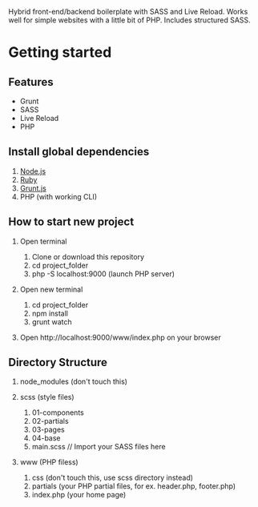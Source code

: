 Hybrid front-end/backend boilerplate with SASS and Live Reload. Works well for simple websites with a little bit of PHP. Includes structured SASS.

# Getting started

## Features
* Grunt
* SASS
* Live Reload
* PHP

## Install global dependencies
1. [Node.js](https://nodejs.org/en/)
2. [Ruby](https://www.ruby-lang.org/en/documentation/installation/)
4. [Grunt.js](https://gruntjs.com/)
5. PHP (with working CLI)

## How to start new project
1. Open terminal
	1. Clone or download this repository
	2. cd project_folder
	3. php -S localhost:9000 (launch PHP server)

2. Open new terminal
	1. cd project_folder
	2. npm install
	3. grunt watch

3. Open http://localhost:9000/www/index.php on your browser

## Directory Structure
1. node_modules (don't touch this)

2. scss (style files)
	1. 01-components
	2. 02-partials
	3. 03-pages
	4. 04-base
	5. main.scss // Import your SASS files here

3. www (PHP filess)
	1. css (don't touch this, use scss directory instead)
	2. partials (your PHP partial files, for ex. header.php, footer.php)
	3. index.php (your home page)
